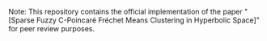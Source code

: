 Note: This repository contains the official implementation of the paper "[Sparse Fuzzy C-Poincaré Fréchet Means Clustering in Hyperbolic Space]" for peer review purposes.

